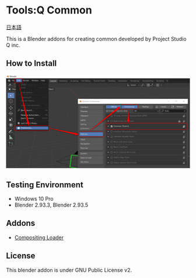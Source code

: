 # Tools:Q Common

[日本語](README.md)

This is a Blender addons for creating common developed by Project Studio Q inc.

## How to Install

![Screenshot](install.png "How to Install")

## Testing Environment
- Windows 10 Pro
- Blender 2.93.3, Blender 2.93.5

## Addons
- [Compositing Loader](https://github.com/Project-StudioQ/compositing_io)

## License

This blender addon is under GNU Public License v2.
